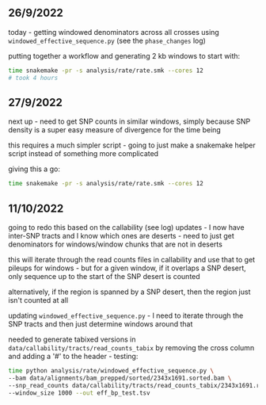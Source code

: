 
## 26/9/2022

today - getting windowed denominators across all crosses using
`windowed_effective_sequence.py` (see the `phase_changes` log) 

putting together a workflow and generating 2 kb windows to start with:

```bash
time snakemake -pr -s analysis/rate/rate.smk --cores 12
# took 4 hours
```

## 27/9/2022

next up - need to get SNP counts in similar windows, simply because
SNP density is a super easy measure of divergence for the time being

this requires a much simpler script - going to just make a snakemake helper
script instead of something more complicated

giving this a go:

```bash
time snakemake -pr -s analysis/rate/rate.smk --cores 12
```

## 11/10/2022

going to redo this based on the callability (see log) updates - I now have
inter-SNP tracts and I know which ones are deserts - need to just get
denominators for windows/window chunks that are not in deserts

this will iterate through the read counts files in callability and
use that to get pileups for windows - but for a given window,
if it overlaps a SNP desert, only sequence up to the start of the SNP
desert is counted

alternatively, if the region is spanned by a SNP desert,
then the region just isn't counted at all

updating `windowed_effective_sequence.py` - I need to iterate
through the SNP tracts and then just determine windows around that

needed to generate tabixed versions in `data/callability/tracts/read_counts_tabix`
by removing the cross column and adding a '#' to the header - testing:

```bash
time python analysis/rate/windowed_effective_sequence.py \
--bam data/alignments/bam_prepped/sorted/2343x1691.sorted.bam \
--snp_read_counts data/callability/tracts/read_counts_tabix/2343x1691.read_counts.tsv.gz \
--window_size 1000 --out eff_bp_test.tsv
```
